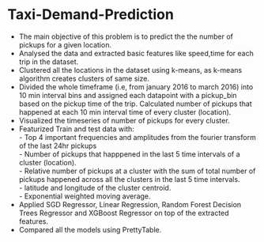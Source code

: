 # Taxi-Demand-Prediction


* The main objective of this problem is to predict the the number of pickups for a given location.
* Analysed the data and extracted basic features like speed,time for each trip in the dataset.
* Clustered all the locations in the dataset using k-means, as k-means algorithm creates clusters of same size.
* Divided the whole timeframe (i.e, from january 2016 to march 2016) into 10 min interval bins and assigned each datapoint with a pickup_bin based on the pickup time of the trip. Calculated number of pickups that happened at each 10 min interval time of every cluster (location).
* Visualized the timeseries of number of pickups for every cluster. 
* Featurized Train and test data with:<br>
         - Top 4 important frequencies and amplitudes from the fourier transform of the last 24hr pickups<br>
         - Number of pickups that happpened in the last 5 time intervals of a cluster (location).<br>
         - Relative number of pickups at a cluster with the sum of total number of pickups happened across all the clusters in the last
        5 time intervals.<br>
         - latitude and longitude of the cluster centroid.<br>
         - Exponential weighted moving average.<br>
* Applied SGD Regressor, Linear Regression, Random Forest Decision Trees Regressor and XGBoost Regressor on top of the extracted features. 
* Compared all the models using PrettyTable.
